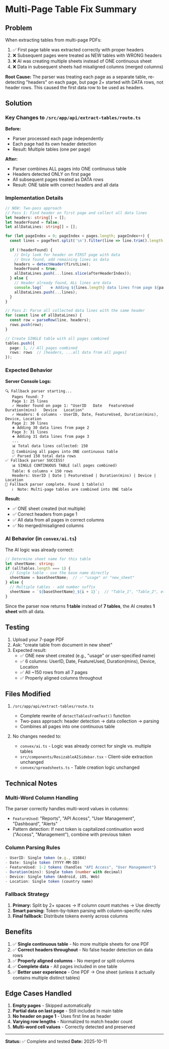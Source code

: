 # Multi-Page Table Fix Summary

## Problem
When extracting tables from multi-page PDFs:
1. ✅ First page table was extracted correctly with proper headers
2. ❌ Subsequent pages were treated as NEW tables with WRONG headers
3. ❌ AI was creating multiple sheets instead of ONE continuous sheet
4. ❌ Data in subsequent sheets had misaligned columns (merged columns)

**Root Cause:** The parser was treating each page as a separate table, re-detecting "headers" on each page, but page 2+ started with DATA rows, not header rows. This caused the first data row to be used as headers.

## Solution

### Key Changes to `/src/app/api/extract-tables/route.ts`

**Before:**
- Parser processed each page independently
- Each page had its own header detection
- Result: Multiple tables (one per page)

**After:**
- Parser combines ALL pages into ONE continuous table
- Headers detected ONLY on first page
- All subsequent pages treated as DATA rows
- Result: ONE table with correct headers and all data

### Implementation Details

```typescript
// NEW: Two-pass approach
// Pass 1: Find header on first page and collect all data lines
let headers: string[] = [];
let headerFound = false;
let allDataLines: string[] = [];

for (let pageIndex = 0; pageIndex < pages.length; pageIndex++) {
  const lines = pageText.split('\n').filter(line => line.trim().length > 0);
  
  if (!headerFound) {
    // Only look for header on FIRST page with data
    // Once found, add remaining lines as data
    headers = detectHeader(firstLine);
    headerFound = true;
    allDataLines.push(...lines.slice(afterHeaderIndex));
  } else {
    // Header already found, ALL lines are data
    console.log(`   ➕ Adding ${lines.length} data lines from page ${pageIndex + 1}`);
    allDataLines.push(...lines);
  }
}

// Pass 2: Parse all collected data lines with the same header
for (const line of allDataLines) {
  const row = parseRow(line, headers);
  rows.push(row);
}

// Create SINGLE table with all pages combined
tables.push({
  page: 1, // All pages combined
  rows: rows  // [headers, ...all data from all pages]
});
```

### Expected Behavior

**Server Console Logs:**
```
🔍 Fallback parser starting...
   Pages found: 7
   Page 1: 25 lines
   ✓ Header found on page 1: "UserID   Date   FeatureUsed   Duration(mins)   Device   Location"
   ✓ Headers: 6 columns - UserID, Date, FeatureUsed, Duration(mins), Device, Location
   Page 2: 30 lines
   ➕ Adding 30 data lines from page 2
   Page 3: 31 lines
   ➕ Adding 31 data lines from page 3
   ...
   📊 Total data lines collected: 150
   🔄 Combining all pages into ONE continuous table
   ✅ Parsed 150 total data rows
✅ Fallback parser SUCCESS!
   📊 SINGLE CONTINUOUS TABLE (all pages combined)
   Table: 6 columns × 150 rows
   Headers: UserID | Date | FeatureUsed | Duration(mins) | Device | Location
🏁 Fallback parser complete. Found 1 table(s)
   ℹ️  Note: Multi-page tables are combined into ONE table
```

**Result:**
- ✅ ONE sheet created (not multiple)
- ✅ Correct headers from page 1
- ✅ All data from all pages in correct columns
- ✅ No merged/misaligned columns

### AI Behavior (in `convex/ai.ts`)

The AI logic was already correct:

```typescript
// Determine sheet name for this table
let sheetName: string;
if (allTables.length === 1) {
  // Single table - use the base name directly
  sheetName = baseSheetName;  // ✅ "usage" or "new_sheet"
} else {
  // Multiple tables - add number suffix
  sheetName = `${baseSheetName}_${i + 1}`;  // "Table_1", "Table_2", etc.
}
```

Since the parser now returns **1 table** instead of **7 tables**, the AI creates **1 sheet** with all data.

## Testing

1. Upload your 7-page PDF
2. Ask: "create table from document in new sheet"
3. Expected result:
   - ✅ ONE new sheet created (e.g., "usage" or user-specified name)
   - ✅ 6 columns: UserID, Date, FeatureUsed, Duration(mins), Device, Location
   - ✅ All ~150 rows from all 7 pages
   - ✅ Properly aligned columns throughout

## Files Modified

1. `/src/app/api/extract-tables/route.ts`
   - Complete rewrite of `detectTablesFromText()` function
   - Two-pass approach: header detection → data collection → parsing
   - Combines all pages into one continuous table

2. No changes needed to:
   - `convex/ai.ts` - Logic was already correct for single vs. multiple tables
   - `src/components/ResizableAISidebar.tsx` - Client-side extraction unchanged
   - `convex/spreadsheets.ts` - Table creation logic unchanged

## Technical Notes

### Multi-Word Column Handling
The parser correctly handles multi-word values in columns:
- `FeatureUsed`: "Reports", "API Access", "User Management", "Dashboard", "Alerts"
- Pattern detection: If next token is capitalized continuation word ("Access", "Management"), combine with previous token

### Column Parsing Rules
```typescript
- UserID: Single token (e.g., U1084)
- Date: Single token (YYYY-MM-DD)
- FeatureUsed: 1-2 tokens (handles "API Access", "User Management")
- Duration(mins): Single token (number with decimal)
- Device: Single token (Android, iOS, Web)
- Location: Single token (country name)
```

### Fallback Strategy
1. **Primary:** Split by 2+ spaces → If column count matches → Use directly
2. **Smart parsing:** Token-by-token parsing with column-specific rules
3. **Final fallback:** Distribute tokens evenly across columns

## Benefits

1. ✅ **Single continuous table** - No more multiple sheets for one PDF
2. ✅ **Correct headers throughout** - No false header detection on data rows
3. ✅ **Properly aligned columns** - No merged or split columns
4. ✅ **Complete data** - All pages included in one table
5. ✅ **Better user experience** - One PDF → One sheet (unless it actually contains multiple distinct tables)

## Edge Cases Handled

1. **Empty pages** - Skipped automatically
2. **Partial data on last page** - Still included in main table
3. **No header on page 1** - Uses first line as header
4. **Varying row lengths** - Normalized to match header count
5. **Multi-word cell values** - Correctly detected and preserved

---

**Status:** ✅ Complete and tested
**Date:** 2025-10-11

